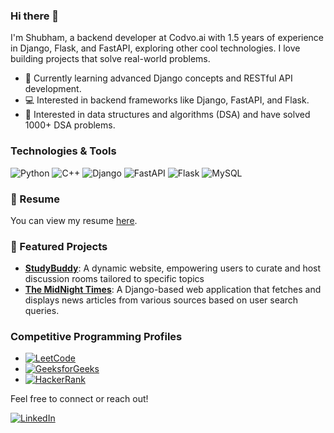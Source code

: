 ### Hi there 👋

I'm Shubham, a backend developer at Codvo.ai with 1.5 years of experience in Django, Flask, and FastAPI, exploring other cool technologies. I love building projects that solve real-world problems.

- 🌱 Currently learning advanced Django concepts and RESTful API development.
- 💻 Interested in backend frameworks like Django, FastAPI, and Flask.
- 🧩 Interested in data structures and algorithms (DSA) and have solved 1000+ DSA problems.
  
### Technologies & Tools
![Python](https://img.shields.io/badge/-Python-3776AB?logo=python&logoColor=white)
![C++](https://img.shields.io/badge/-C++-00599C?logo=c%2B%2B&logoColor=white)
![Django](https://img.shields.io/badge/-Django-092E20?logo=django&logoColor=white)
![FastAPI](https://img.shields.io/badge/-FastAPI-009688?logo=fastapi&logoColor=white)
![Flask](https://img.shields.io/badge/-Flask-000000?logo=flask&logoColor=white)
![MySQL](https://img.shields.io/badge/-MySQL-4479A1?logo=mysql&logoColor=white)

### 📄 Resume
You can view my resume [here](https://drive.google.com/file/d/1EkrAcT0zCee0D-ZRDStp88wLAee1oM0K/view?usp=sharing).


### 🚀 Featured Projects
- [**StudyBuddy**](https://github.com/sshubham07/StudyBud): A dynamic website, empowering users to curate and host discussion rooms tailored to specific topics
- [**The MidNight Times**](https://github.com/sshubham07/the-midnight-times): A Django-based web application that fetches and displays news articles from various sources based on user search queries.

### Competitive Programming Profiles
- [![LeetCode](https://img.shields.io/badge/-LeetCode-FFA116?logo=leetcode&logoColor=black)](https://leetcode.com/u/shubhamkumargupta2_gmail_com/)
- [![GeeksforGeeks](https://img.shields.io/badge/-GeeksforGeeks-0F9D58?logo=geeksforgeeks&logoColor=white)](https://www.geeksforgeeks.org/user/shubhamkumargupta2/)
- [![HackerRank](https://img.shields.io/badge/-HackerRank-2EC866?logo=hackerrank&logoColor=white)](https://www.hackerrank.com/profile/shubhamkumargup2)

Feel free to connect or reach out!

[![LinkedIn](https://img.shields.io/badge/-LinkedIn-0077B5?logo=linkedin&logoColor=white)](https://www.linkedin.com/in/shubham-kumar-gupta-25a028182/)
